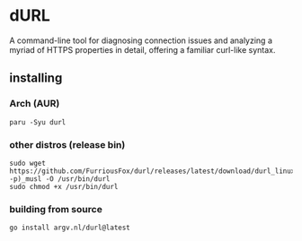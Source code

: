 # dURL

A command-line tool for diagnosing connection issues and analyzing a myriad of HTTPS properties in detail, offering a familiar curl-like syntax.

## installing

### Arch (AUR)

```shell
paru -Syu durl
```

### other distros (release bin)

```shell
sudo wget https://github.com/FurriousFox/durl/releases/latest/download/durl_linux_$(uname -p)_musl -O /usr/bin/durl
sudo chmod +x /usr/bin/durl
```

### building from source

```shell
go install argv.nl/durl@latest
```
